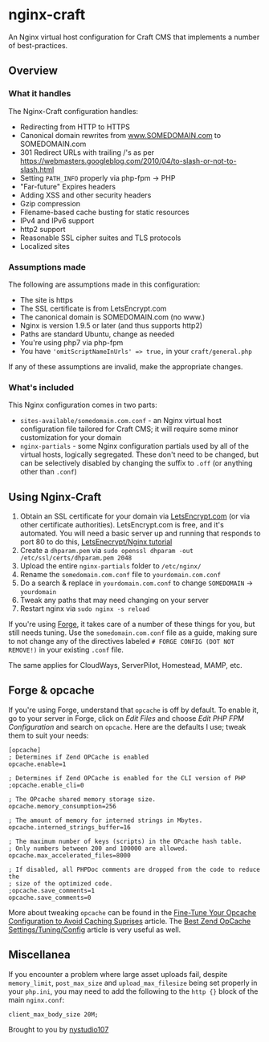 # nginx-craft

An Nginx virtual host configuration for Craft CMS that implements a number of best-practices.

## Overview

### What it handles

The Nginx-Craft configuration handles:

* Redirecting from HTTP to HTTPS
* Canonical domain rewrites from www.SOMEDOMAIN.com to SOMEDOMAIN.com
* 301 Redirect URLs with trailing /'s as per https://webmasters.googleblog.com/2010/04/to-slash-or-not-to-slash.html
* Setting `PATH_INFO` properly via php-fpm -> PHP
* "Far-future" Expires headers
* Adding XSS and other security headers
* Gzip compression
* Filename-based cache busting for static resources
* IPv4 and IPv6 support
* http2 support
* Reasonable SSL cipher suites and TLS protocols
* Localized sites

### Assumptions made

The following are assumptions made in this configuration:

* The site is https
* The SSL certificate is from LetsEncrypt.com
* The canonical domain is SOMEDOMAIN.com (no www.)
* Nginx is version 1.9.5 or later (and thus supports http2)
* Paths are standard Ubuntu, change as needed
* You're using php7 via php-fpm
* You have `'omitScriptNameInUrls' => true,` in your `craft/general.php`

If any of these assumptions are invalid, make the appropriate changes.

### What's included

This Nginx configuration comes in two parts:

* `sites-available/somedomain.com.conf` - an Nginx virtual host configuration file tailored for Craft CMS; it will require some minor customization for your domain
* `nginx-partials` - some Nginx configuration partials used by all of the virtual hosts, logically segregated.  These don't need to be changed, but can be selectively disabled by changing the suffix to `.off` (or anything other than `.conf`)

## Using Nginx-Craft

1. Obtain an SSL certificate for your domain via [LetsEncrypt.com](https://letsencrypt.org/) (or via other certificate authorities).  LetsEncrypt.com is free, and it's automated.  You will need a basic server up and running that responds to port 80 to do this, [LetsEnecrypt/Nginx tutorial](https://www.digitalocean.com/community/tutorials/how-to-secure-nginx-with-let-s-encrypt-on-ubuntu-16-04)
2. Create a `dhparam.pem` via `sudo openssl dhparam -out /etc/ssl/certs/dhparam.pem 2048`
3. Upload the entire `nginx-partials` folder to `/etc/nginx/`
4. Rename the `somedomain.com.conf` file to `yourdomain.com.conf`
5. Do a search & replace in `yourdomain.com.conf` to change `SOMEDOMAIN` -> `yourdomain`
6. Tweak any paths that may need changing on your server
7. Restart nginx via `sudo nginx -s reload`

If you're using [Forge](https://forge.laravel.com/), it takes care of a number of these things for you, but still needs tuning.  Use the `somedomain.com.conf` file as a guide, making sure to not change any of the directives labeled `# FORGE CONFIG (DOT NOT REMOVE!)` in your existing `.conf` file.

The same applies for CloudWays, ServerPilot, Homestead, MAMP, etc.

## Forge & opcache

If you're using Forge, understand that `opcache` is off by default. To enable it, go to your server in Forge, click on *Edit Files* and choose *Edit PHP FPM Configuration* and search on `opcache`. Here are the defaults I use; tweak them to suit your needs:

    [opcache]
    ; Determines if Zend OPCache is enabled
    opcache.enable=1

    ; Determines if Zend OPCache is enabled for the CLI version of PHP
    ;opcache.enable_cli=0

    ; The OPcache shared memory storage size.
    opcache.memory_consumption=256

    ; The amount of memory for interned strings in Mbytes.
    opcache.interned_strings_buffer=16

    ; The maximum number of keys (scripts) in the OPcache hash table.
    ; Only numbers between 200 and 100000 are allowed.
    opcache.max_accelerated_files=8000

    ; If disabled, all PHPDoc comments are dropped from the code to reduce the
    ; size of the optimized code.
    ;opcache.save_comments=1
    opcache.save_comments=0

More about tweaking `opcache` can be found in the [Fine-Tune Your Opcache Configuration to Avoid Caching Suprises](https://tideways.io/profiler/blog/fine-tune-your-opcache-configuration-to-avoid-caching-suprises) article. The [Best Zend OpCache Settings/Tuning/Config](https://www.scalingphpbook.com/blog/2014/02/14/best-zend-opcache-settings.html) article is very useful as well.

## Miscellanea

If you encounter a problem where large asset uploads fail, despite `memory_limit`, `post_max_size` and `upload_max_filesize` being set properly in your `php.ini`, you may need to add the following to the `http {}` block of the main `nginx.conf`:

    client_max_body_size 20M;

Brought to you by [nystudio107](https://nystudio107.com/)
